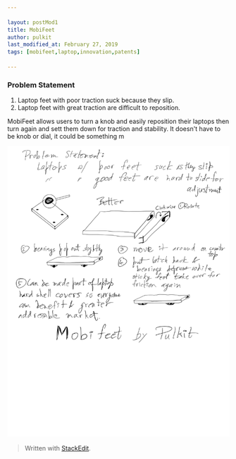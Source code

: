 ```yaml
---

layout: postMod1
title: MobiFeet
author: pulkit
last_modified_at: February 27, 2019
tags: [mobifeet,laptop,innovation,patents]

---
```


### Problem Statement

1. Laptop feet with poor traction suck because they slip.
2.  Laptop feet with great traction are difficult to reposition.

MobiFeet allows users to turn a knob and easily reposition their laptops then turn again and sett them down for traction and stability. It doesn't have to be knob or dial, it could be something m

<img src="https://github.com/learnwell/learnwell.github.io/raw/master/assets/img/MobiFeet.2.png"/>

> Written with [StackEdit](https://stackedit.io/).
<!--stackedit_data:
eyJoaXN0b3J5IjpbMTkzMjc3MDYwLDEyNDgxNDY3Nyw3MzA5OT
gxMTZdfQ==
-->
